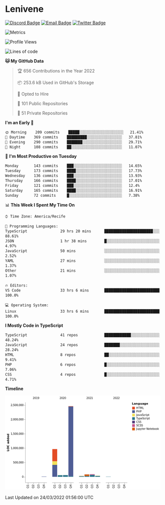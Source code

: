 # Lenivene

[![Discord Badge](https://img.shields.io/badge/-Lenivene%230715-black?style=flat-square&logo=Discord&logoColor=white)](http://discord.com/)
[![Email Badge](https://img.shields.io/badge/-lenivene@msn.com-black?style=flat-square&logo=Gmail&logoColor=white&link=mailto:lenivene@msn.com)](mailto:lenivene@msn.com)
[![Twitter Badge](https://img.shields.io/badge/-@enevinel-black?style=flat-square&logo=twitter&logoColor=white&link=https://twitter.com/enevinel)](https://twitter.com/enevinel)

<!-- https://github-readme-stats.vercel.app/api?username=lenivene&show_icons=true -->

<img src="https://metrics.lecoq.io/lenivene?template=classic&config.timezone=America%2FRecife" alt="Metrics" />

<!--START_SECTION:waka-->
![Profile Views](http://img.shields.io/badge/Profile%20Views-0-blue)

![Lines of code](https://img.shields.io/badge/From%20Hello%20World%20I%27ve%20Written-4%20Million%20lines%20of%20code-blue)

**🐱 My GitHub Data** 

> 🏆 656 Contributions in the Year 2022
 > 
> 📦 253.6 kB Used in GitHub's Storage 
 > 
> 💼 Opted to Hire
 > 
> 📜 101 Public Repositories 
 > 
> 🔑 51 Private Repositories  
 > 
**I'm an Early 🐤** 

```text
🌞 Morning    209 commits    █████░░░░░░░░░░░░░░░░░░░░   21.41% 
🌆 Daytime    369 commits    █████████░░░░░░░░░░░░░░░░   37.81% 
🌃 Evening    290 commits    ███████░░░░░░░░░░░░░░░░░░   29.71% 
🌙 Night      108 commits    ██░░░░░░░░░░░░░░░░░░░░░░░   11.07%

```
📅 **I'm Most Productive on Tuesday** 

```text
Monday       143 commits    ███░░░░░░░░░░░░░░░░░░░░░░   14.65% 
Tuesday      173 commits    ████░░░░░░░░░░░░░░░░░░░░░   17.73% 
Wednesday    136 commits    ███░░░░░░░░░░░░░░░░░░░░░░   13.93% 
Thursday     166 commits    ████░░░░░░░░░░░░░░░░░░░░░   17.01% 
Friday       121 commits    ███░░░░░░░░░░░░░░░░░░░░░░   12.4% 
Saturday     165 commits    ████░░░░░░░░░░░░░░░░░░░░░   16.91% 
Sunday       72 commits     █░░░░░░░░░░░░░░░░░░░░░░░░   7.38%

```


📊 **This Week I Spent My Time On** 

```text
⌚︎ Time Zone: America/Recife

💬 Programming Languages: 
TypeScript               29 hrs 20 mins      ██████████████████████░░░   88.61% 
JSON                     1 hr 38 mins        █░░░░░░░░░░░░░░░░░░░░░░░░   4.97% 
JavaScript               50 mins             ░░░░░░░░░░░░░░░░░░░░░░░░░   2.52% 
YAML                     27 mins             ░░░░░░░░░░░░░░░░░░░░░░░░░   1.37% 
Other                    21 mins             ░░░░░░░░░░░░░░░░░░░░░░░░░   1.07%

🔥 Editors: 
VS Code                  33 hrs 6 mins       █████████████████████████   100.0%

💻 Operating System: 
Linux                    33 hrs 6 mins       █████████████████████████   100.0%

```

**I Mostly Code in TypeScript** 

```text
TypeScript               41 repos            ████████████░░░░░░░░░░░░░   48.24% 
JavaScript               24 repos            ███████░░░░░░░░░░░░░░░░░░   28.24% 
HTML                     8 repos             ██░░░░░░░░░░░░░░░░░░░░░░░   9.41% 
PHP                      6 repos             █░░░░░░░░░░░░░░░░░░░░░░░░   7.06% 
CSS                      4 repos             █░░░░░░░░░░░░░░░░░░░░░░░░   4.71%

```


**Timeline**

![Chart not found](https://raw.githubusercontent.com/lenivene/lenivene/master/charts/bar_graph.png) 


 Last Updated on 24/03/2022 01:56:00 UTC
<!--END_SECTION:waka-->